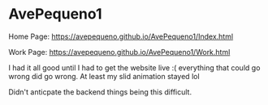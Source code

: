 # AvePequeno1

Home Page: https://avepequeno.github.io/AvePequeno1/Index.html

Work Page: https://avepequeno.github.io/AvePequeno1/Work.html

I had it all good until I had to get the website live :( everything that could go wrong did go wrong. At least my slid animation stayed lol

Didn't anticpate the backend things being this difficult.
